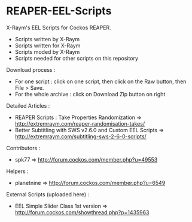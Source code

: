 REAPER-EEL-Scripts
==================

X-Raym's EEL Scripts for Cockos REAPER.
- Scripts written by X-Raym
- Scripts written for X-Raym
- Scripts moded by X-Raym
- Scripts needed for other scripts on this repository

Download process :
- For one script : click on one script, then click on the Raw button, then File > Save.
- For the whole archive : click on Download Zip button on right

Detailed Articles :
- REAPER Scripts : Take Properties Randomization => http://extremraym.com/reaper-randomisation-takes/
- Better Subtitling with SWS v2.6.0 and Custom EEL Scripts => http://extremraym.com/subtitling-sws-2-6-0-scripts/

Contributors :
- spk77 => http://forum.cockos.com/member.php?u=49553

Helpers :
- planetnine => http://forum.cockos.com/member.php?u=6549

External Scripts (uploaded here) :
- EEL Simple Slider Class 1st version => http://forum.cockos.com/showthread.php?p=1435963
